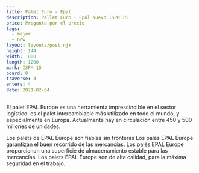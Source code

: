 ```yaml
---
title: Palet Euro - Epal
description: Pallet Euro - Epal Nuevo ISPM 15
price: Pregunta por el precio
tags:
  - mejor
  - new
layout: layouts/post.njk
height:	144
width:	800
length:	1200
mark: ISPM 15
board: 8
traverse: 3
enters: 4
date: 2021-02-04
---
```


El palet EPAL Europe es una herramienta imprescindible en el sector logístico: es el palet intercambiable más utilizado en todo el mundo, y especialmente en Europa. Actualmente hay en circulación entre 450 y 500 millones de unidades.

Los palets de EPAL Europe son fiables sin fronteras
Los palés EPAL Europe garantizan el buen recorrido de las mercancías.
Los palés EPAL Europe proporcionan una superficie de almacenamiento estable para las mercancías.
Los palets EPAL Europe son de alta calidad, para la máxima seguridad en el trabajo.
